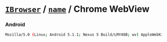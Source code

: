 # [`IBrowser`](/api/ua-parser-js/get-browser.md) / [`name`](../name.md) / Chrome WebView

### Android

```sh
Mozilla/5.0 (Linux; Android 5.1.1; Nexus 5 Build/LMY48B; wv) AppleWebKit/537.36 (KHTML, like Gecko) Version/4.0 Chrome/43.0.2357.65 Mobile Safari/537.36
```
